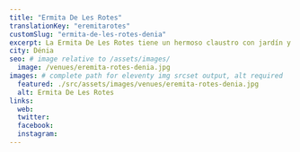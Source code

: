 ```yaml
---
title: "Ermita De Les Rotes"
translationKey: "eremitarotes"
customSlug: "ermita-de-les-rotes-denia"
excerpt: La Ermita De Les Rotes tiene un hermoso claustro con jardín y una pequeña e íntima capilla interior. En el jardín se celebran maravillosos conciertos.
city: Dénia
seo: # image relative to /assets/images/
  image: /venues/eremita-rotes-denia.jpg
images: # complete path for eleventy img srcset output, alt required
  featured: ./src/assets/images/venues/eremita-rotes-denia.jpg
  alt: Ermita De Les Rotes
links:
  web:
  twitter:
  facebook:
  instagram:
---
```

